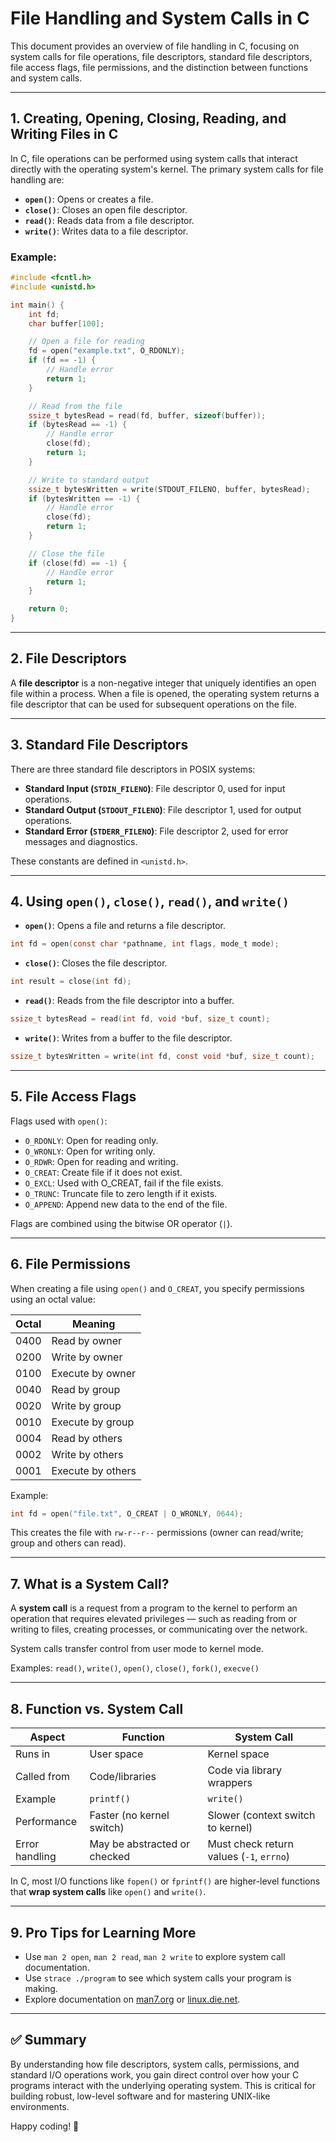 # File Handling and System Calls in C

This document provides an overview of file handling in C, focusing on system calls for file operations,
 file descriptors, standard file descriptors, file access flags, file permissions, and the distinction between functions and system calls.

---

## 1. Creating, Opening, Closing, Reading, and Writing Files in C

In C, file operations can be performed using system calls that interact directly with the operating system's kernel. The primary system calls for file handling are:

- **`open()`**: Opens or creates a file.
- **`close()`**: Closes an open file descriptor.
- **`read()`**: Reads data from a file descriptor.
- **`write()`**: Writes data to a file descriptor.

### Example:

```c
#include <fcntl.h>
#include <unistd.h>

int main() {
    int fd;
    char buffer[100];

    // Open a file for reading
    fd = open("example.txt", O_RDONLY);
    if (fd == -1) {
        // Handle error
        return 1;
    }

    // Read from the file
    ssize_t bytesRead = read(fd, buffer, sizeof(buffer));
    if (bytesRead == -1) {
        // Handle error
        close(fd);
        return 1;
    }

    // Write to standard output
    ssize_t bytesWritten = write(STDOUT_FILENO, buffer, bytesRead);
    if (bytesWritten == -1) {
        // Handle error
        close(fd);
        return 1;
    }

    // Close the file
    if (close(fd) == -1) {
        // Handle error
        return 1;
    }

    return 0;
}
```

---

## 2. File Descriptors

A **file descriptor** is a non-negative integer that uniquely identifies an open file within a process. When a file is opened,
 the operating system returns a file descriptor that can be used for subsequent operations on the file.

---

## 3. Standard File Descriptors

There are three standard file descriptors in POSIX systems:

- **Standard Input (`STDIN_FILENO`)**: File descriptor 0, used for input operations.
- **Standard Output (`STDOUT_FILENO`)**: File descriptor 1, used for output operations.
- **Standard Error (`STDERR_FILENO`)**: File descriptor 2, used for error messages and diagnostics.

These constants are defined in `<unistd.h>`.

---

## 4. Using `open()`, `close()`, `read()`, and `write()`

- **`open()`**: Opens a file and returns a file descriptor.

```c
int fd = open(const char *pathname, int flags, mode_t mode);
```

- **`close()`**: Closes the file descriptor.

```c
int result = close(int fd);
```

- **`read()`**: Reads from the file descriptor into a buffer.

```c
ssize_t bytesRead = read(int fd, void *buf, size_t count);
```

- **`write()`**: Writes from a buffer to the file descriptor.

```c
ssize_t bytesWritten = write(int fd, const void *buf, size_t count);
```

---

## 5. File Access Flags

Flags used with `open()`:

- `O_RDONLY`: Open for reading only.
- `O_WRONLY`: Open for writing only.
- `O_RDWR`: Open for reading and writing.
- `O_CREAT`: Create file if it does not exist.
- `O_EXCL`: Used with O_CREAT, fail if the file exists.
- `O_TRUNC`: Truncate file to zero length if it exists.
- `O_APPEND`: Append new data to the end of the file.

Flags are combined using the bitwise OR operator (`|`).

---

## 6. File Permissions

When creating a file using `open()` and `O_CREAT`, you specify permissions using an octal value:

| Octal | Meaning               |
|-------|------------------------|
| 0400  | Read by owner          |
| 0200  | Write by owner         |
| 0100  | Execute by owner       |
| 0040  | Read by group          |
| 0020  | Write by group         |
| 0010  | Execute by group       |
| 0004  | Read by others         |
| 0002  | Write by others        |
| 0001  | Execute by others      |

Example:

```c
int fd = open("file.txt", O_CREAT | O_WRONLY, 0644);
```

This creates the file with `rw-r--r--` permissions (owner can read/write; group and others can read).

---

## 7. What is a System Call?

A **system call** is a request from a program to the kernel to perform an operation that requires elevated privileges — such as reading from or writing to files, creating processes, or communicating over the network.

System calls transfer control from user mode to kernel mode.

Examples: `read()`, `write()`, `open()`, `close()`, `fork()`, `execve()`

---

## 8. Function vs. System Call

| Aspect           | Function                          | System Call                           |
|------------------|-----------------------------------|----------------------------------------|
| Runs in          | User space                        | Kernel space                           |
| Called from      | Code/libraries                    | Code via library wrappers              |
| Example          | `printf()`                        | `write()`                              |
| Performance      | Faster (no kernel switch)         | Slower (context switch to kernel)      |
| Error handling   | May be abstracted or checked      | Must check return values (`-1`, `errno`) |

In C, most I/O functions like `fopen()` or `fprintf()` are higher-level functions that **wrap system calls** like `open()` and `write()`.

---

## 9. Pro Tips for Learning More

- Use `man 2 open`, `man 2 read`, `man 2 write` to explore system call documentation.
- Use `strace ./program` to see which system calls your program is making.
- Explore documentation on [man7.org](https://man7.org) or [linux.die.net](https://linux.die.net/man).

---

## ✅ Summary

By understanding how file descriptors, system calls, permissions, and standard I/O operations work, you gain direct control over how your C programs interact with the underlying operating system. This is critical for building robust, low-level software and for mastering UNIX-like environments.

Happy coding! 🚀
